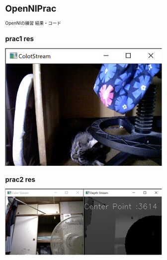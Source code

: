 # OpenNIPrac
OpenNIの練習
結果・コード
## prac1 res
![prac1](https://github.com/yosse95ai/OpenNIPrac/blob/images/images/ret1.png)
## prac2 res
![prac1](https://github.com/yosse95ai/OpenNIPrac/blob/images/images/ret2.png)
